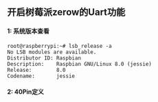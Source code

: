 
## 开启树莓派zerow的Uart功能

#### 1: 系统版本查看
```
root@raspberrypi:~# lsb_release -a
No LSB modules are available.
Distributor ID: Raspbian
Description:    Raspbian GNU/Linux 8.0 (jessie)
Release:        8.0
Codename:       jessie
```

#### 2: 40Pin定义

#### 
